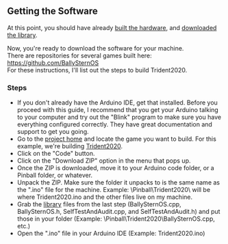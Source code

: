 ## Getting the Software  
  
At this point, you should have already [built the hardware](hardware.md), and [downloaded the library](library.md).  
  
Now, you're ready to download the software for your machine.  
There are repositories for several games built here:  
https://github.com/BallySternOS  
For these instructions, I'll list out the steps to build Trident2020.  
  
### Steps
- If you don't already have the Arduino IDE, get that installed. Before you proceed with this guide, I recommend that you get your Arduino talking to your computer and try out the "Blink" program to make sure you have everything configured correctly. They have great documentation and support to get you going.  
- Go to the [project home](https://github.com/BallySternOS) and locate the game you want to build. For this example, we're building [Trident2020](https://github.com/BallySternOS/Trident2020).
- Click on the "Code" button.  
- Click on the "Download ZIP" option in the menu that pops up.  
- Once the ZIP is downloaded, move it to your Arduino code folder, or a Pinball folder, or whatever.  
- Unpack the ZIP. Make sure the folder it unpacks to is the same name as the ".ino" file for the machine. Example: \Pinball\Trident2020\ will be where Trident2020.ino and the other files live on my machine.  
- Grab the [library](library.md) files from the last step (BallySternOS.cpp, BallySternOS.h, SelfTestAndAudit.cpp, and SelfTestAndAudit.h) and put those in your folder (Example: \Pinball\Trident2020\BallySternOS.cpp, etc.)  
- Open the ".ino" file in your Arduino IDE (Example: Trident2020.ino)  
  
